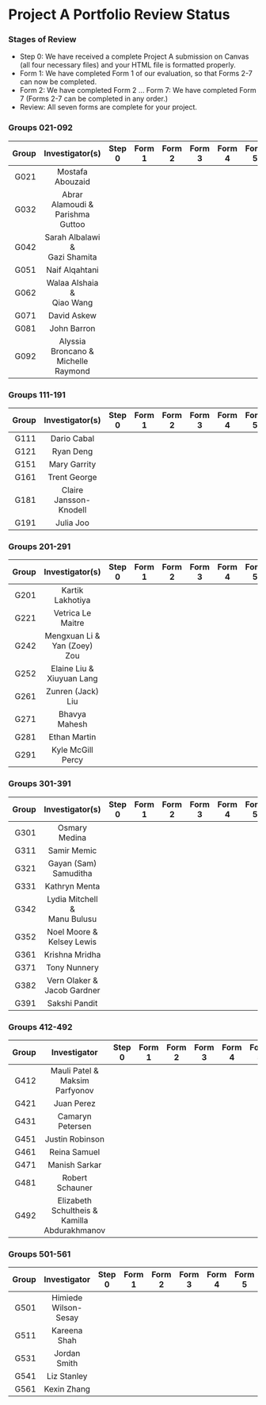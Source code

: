 # Project A Portfolio Review Status

### Stages of Review

- Step 0: We have received a complete Project A submission on Canvas (all four necessary files) and your HTML file is formatted properly.
- Form 1: We have completed Form 1 of our evaluation, so that Forms 2-7 can now be completed.
- Form 2: We have completed Form 2 ... Form 7: We have completed Form 7 (Forms 2-7 can be completed in any order.)
- Review: All seven forms are complete for your project.

### Groups 021-092

Group | Investigator(s) | Step 0 | Form 1 | Form 2 | Form 3 | Form 4 | Form 5 | Form 6 | Form 7 | Review |
-----: | :-------------------------: | :-----: | :-----: | :-----: | :-----: | :-----: | :-----: | :-----: | :-----: | :-----: |
G021 | Mostafa Abouzaid | 
G032 | Abrar Alamoudi & <br /> Parishma Guttoo 
G042 | Sarah Albalawi & <br /> Gazi Shamita 
G051 | Naif Alqahtani | 
G062 | Walaa Alshaia & <br /> Qiao Wang  
G071 | David Askew | 
G081 | John Barron | 
G092 | Alyssia Broncano & <br /> Michelle Raymond

### Groups 111-191

Group | Investigator(s) | Step 0 | Form 1 | Form 2 | Form 3 | Form 4 | Form 5 | Form 6 | Form 7 | Review |
-----: | :-------------------------: | :-----: | :-----: | :-----: | :-----: | :-----: | :-----: | :-----: | :-----: | :-----: |
G111 | Dario Cabal |  
G121 | Ryan Deng | 
G151 | Mary Garrity | 
G161 | Trent George | 
G181 | Claire Jansson-Knodell | 
G191 | Julia Joo | 

### Groups 201-291

Group | Investigator(s) | Step 0 | Form 1 | Form 2 | Form 3 | Form 4 | Form 5 | Form 6 | Form 7 | Review |
-----: | :-------------------------: | :-----: | :-----: | :-----: | :-----: | :-----: | :-----: | :-----: | :-----: | :-----: |
G201 | Kartik Lakhotiya | 
G221 | Vetrica Le Maitre | 
G242 | Mengxuan Li & <br /> Yan (Zoey) Zou 
G252 | Elaine Liu & <br /> Xiuyuan Lang
G261 | Zunren (Jack) Liu | 
G271 | Bhavya Mahesh | 
G281 | Ethan Martin | 
G291 | Kyle McGill Percy | 

### Groups 301-391

Group | Investigator(s) | Step 0 | Form 1 | Form 2 | Form 3 | Form 4 | Form 5 | Form 6 | Form 7 | Review |
-----: | :-------------------------: | :-----: | :-----: | :-----: | :-----: | :-----: | :-----: | :-----: | :-----: | :-----: |
G301 | Osmary Medina | 
G311 | Samir Memic | 
G321 | Gayan (Sam) Samuditha | 
G331 | Kathryn Menta | 
G342 | Lydia Mitchell & <br /> Manu Bulusu
G352 | Noel Moore & <br /> Kelsey Lewis
G361 | Krishna Mridha | 
G371 | Tony Nunnery | 
G382 | Vern Olaker & <br /> Jacob Gardner
G391 | Sakshi Pandit | 

### Groups 412-492

Group | Investigator | Step 0 | Form 1 | Form 2 | Form 3 | Form 4 | Form 5 | Form 6 | Form 7 | Review |
-----: | :-------------------------: | :-----: | :-----: | :-----: | :-----: | :-----: | :-----: | :-----: | :-----: | :-----: |
G412 | Mauli Patel & <br /> Maksim Parfyonov
G421 | Juan Perez | 
G431 | Camaryn Petersen | 
G451 | Justin Robinson | 
G461 | Reina Samuel | 
G471 | Manish Sarkar | 
G481 | Robert Schauner | 
G492 | Elizabeth Schultheis & <br /> Kamilla Abdurakhmanov

### Groups 501-561

Group | Investigator | Step 0 | Form 1 | Form 2 | Form 3 | Form 4 | Form 5 | Form 6 | Form 7 | Review |
-----: | :-------------------------: | :-----: | :-----: | :-----: | :-----: | :-----: | :-----: | :-----: | :-----: | :-----: |
G501 | Himiede Wilson-Sesay | 
G511 | Kareena Shah | 
G531 | Jordan Smith | 
G541 | Liz Stanley | 
G561 | Kexin Zhang | 

